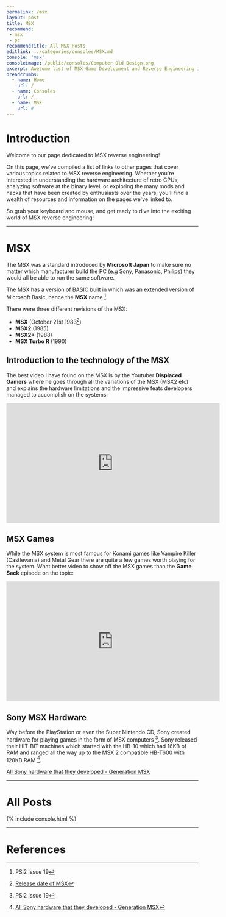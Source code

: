 ```yaml
---
permalink: /msx
layout: post
title: MSX
recommend: 
 - msx
 - pc
recommendTitle: All MSX Posts
editlink: ../categories/consoles/MSX.md
console: 'msx'
consoleimage: /public/consoles/Computer Old Design.png
excerpt: Awesome list of MSX Game Development and Reverse Engineering information
breadcrumbs:
  - name: Home
    url: /
  - name: Consoles
    url: /
  - name: MSX
    url: #
---
```


# Introduction
Welcome to our page dedicated to MSX reverse engineering!

On this page, we've compiled a list of links to other pages that cover various topics related to MSX reverse engineering. Whether you're interested in understanding the hardware architecture of retro CPUs, analyzing software at the binary level, or exploring the many mods and hacks that have been created by enthusiasts over the years, you'll find a wealth of resources and information on the pages we've linked to. 

So grab your keyboard and mouse, and get ready to dive into the exciting world of MSX reverse engineering!

---
# MSX
The MSX was a standard introduced by **Microsoft Japan** to make sure no matter which manufacturer build the PC (e.g Sony, Panasonic, Philips) they would all be able to run the same software.

The MSX has a version of BASIC built in which was an extended version of Microsoft Basic, hence the **MSX** name [^1].

There were three different revisions of the MSX:
* **MSX** (October 21st 1983[^3])
* **MSX2** (1985)
* **MSX2+** (1988)
* **MSX Turbo R** (1990)

## Introduction to the technology of the MSX
The best video I have found on the MSX is by the Youtuber **Displaced Gamers** where he goes through all the variations of the MSX (MSX2 etc) and explains the hardware limitations and the impressive feats developers managed to accomplish on the systems:
<iframe width="560" height="315" src="https://www.youtube.com/embed/AFRf87SqWrw" title="YouTube video player" frameborder="0" allow="accelerometer; autoplay; clipboard-write; encrypted-media; gyroscope; picture-in-picture" allowfullscreen></iframe>

## MSX Games
While the MSX system is most famous for Konami games like Vampire Killer (Castlevania) and Metal Gear there are quite a few games worth playing for the system. What better video to show off the MSX games than the **Game Sack** episode on the topic:
<iframe width="560" height="315" src="https://www.youtube.com/embed/4R779hMGGC4" title="YouTube video player" frameborder="0" allow="accelerometer; autoplay; clipboard-write; encrypted-media; gyroscope; picture-in-picture" allowfullscreen></iframe>

## Sony MSX Hardware
Way before the PlayStation or even the Super Nintendo CD, Sony created hardware for playing games in the form of MSX computers [^1]. 
Sony released their HIT-BIT machines which started with the HB-10 which had 16KB of RAM and ranged all the way up to the MSX 2 compatible HB-T600 with 128KB RAM [^2].

[All Sony hardware that they developed - Generation MSX](https://www.generation-msx.nl/company/sony/14/hardware/)

---
# All Posts
<div>

{% include console.html %}
</div>

---
# References
[^1]: PSi2 Issue 19
[^2]: [All Sony hardware that they developed - Generation MSX](https://www.generation-msx.nl/company/sony/14/hardware/)
[^3]: [Release date of MSX](https://www.osnews.com/story/137650/a-quick-look-back-at-the-msx-pc-platform-including-microsofts-role-on-its-40th-birthday/)
